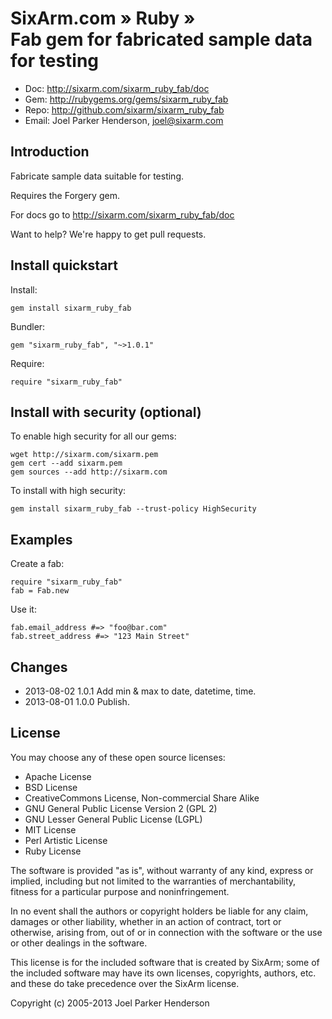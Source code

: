 # SixArm.com » Ruby » <br> Fab gem for fabricated sample data for testing

* Doc: <http://sixarm.com/sixarm_ruby_fab/doc>
* Gem: <http://rubygems.org/gems/sixarm_ruby_fab>
* Repo: <http://github.com/sixarm/sixarm_ruby_fab>
* Email: Joel Parker Henderson, <joel@sixarm.com>

## Introduction

Fabricate sample data suitable for testing.

Requires the Forgery gem.

For docs go to <http://sixarm.com/sixarm_ruby_fab/doc>

Want to help? We're happy to get pull requests.


## Install quickstart

Install:

    gem install sixarm_ruby_fab

Bundler:

    gem "sixarm_ruby_fab", "~>1.0.1"

Require:

    require "sixarm_ruby_fab"


## Install with security (optional)

To enable high security for all our gems:

    wget http://sixarm.com/sixarm.pem
    gem cert --add sixarm.pem
    gem sources --add http://sixarm.com

To install with high security:

    gem install sixarm_ruby_fab --trust-policy HighSecurity


## Examples

Create a fab:

    require "sixarm_ruby_fab"
    fab = Fab.new

Use it:

    fab.email_address #=> "foo@bar.com"
    fab.street_address #=> "123 Main Street"


## Changes

* 2013-08-02 1.0.1 Add min & max to date, datetime, time.
* 2013-08-01 1.0.0 Publish.


## License

You may choose any of these open source licenses:

  * Apache License
  * BSD License
  * CreativeCommons License, Non-commercial Share Alike
  * GNU General Public License Version 2 (GPL 2)
  * GNU Lesser General Public License (LGPL)
  * MIT License
  * Perl Artistic License
  * Ruby License

The software is provided "as is", without warranty of any kind, 
express or implied, including but not limited to the warranties of 
merchantability, fitness for a particular purpose and noninfringement. 

In no event shall the authors or copyright holders be liable for any 
claim, damages or other liability, whether in an action of contract, 
tort or otherwise, arising from, out of or in connection with the 
software or the use or other dealings in the software.

This license is for the included software that is created by SixArm;
some of the included software may have its own licenses, copyrights, 
authors, etc. and these do take precedence over the SixArm license.

Copyright (c) 2005-2013 Joel Parker Henderson
